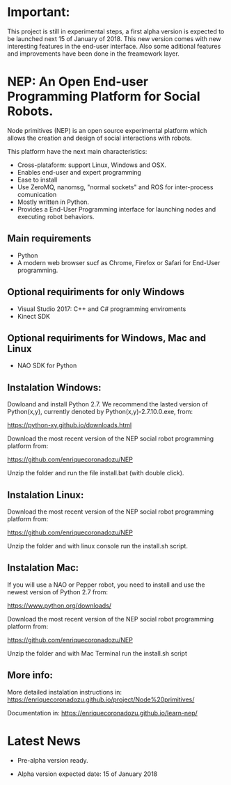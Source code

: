 # Important:

This project is still in experimental steps, a first alpha version is expected to be launched next 15 of January of 2018. This new version comes with new interesting features in the end-user interface. Also some aditional features and improvements have been done in the freamework layer.

# NEP: An Open End-user Programming Platform for Social Robots.

Node primitives (NEP) is an open source experimental platform which allows the creation and design of social interactions with robots.

This platform have the next main characteristics:

- Cross-plataform: support Linux, Windows and OSX.
- Enables end-user and expert programming
- Ease to install
- Use ZeroMQ, nanomsg, "normal sockets" and ROS for inter-process comunication
- Mostly written in Python.
- Provides a End-User Programming interface for launching nodes and executing robot behaviors.


## Main requirements
- Python
- A modern web browser sucf as Chrome, Firefox or Safari for End-User programming.

## Optional requiriments for only Windows
- Visual Studio 2017: C++ and C# programming enviroments
- Kinect SDK

## Optional requiriments for Windows, Mac and Linux
- NAO SDK for Python

## Instalation Windows:
Dowloand and install Python 2.7. We recommend the lasted version of Python(x,y), currently denoted by Python(x,y)-2.7.10.0.exe, from:

https://python-xy.github.io/downloads.html


Download the most recent version of the NEP social robot programming platform from:

https://github.com/enriquecoronadozu/NEP

Unzip the folder and run the file install.bat (with double click).

## Instalation Linux:
Download the most recent version of the NEP social robot programming platform from:

https://github.com/enriquecoronadozu/NEP

Unzip the folder and with linux console run the install.sh script.


## Instalation Mac:
If you will use a NAO or Pepper robot, you need to install and use the newest version of Python 2.7 from:

https://www.python.org/downloads/

Download the most recent version of the NEP social robot programming platform from:

https://github.com/enriquecoronadozu/NEP

Unzip the folder and with Mac Terminal run the install.sh script

## More info:

More detailed instalation instructions in: https://enriquecoronadozu.github.io/project/Node%20primitives/

Documentation in: https://enriquecoronadozu.github.io/learn-nep/

# Latest News

- Pre-alpha version ready.

- Alpha version expected date: 15 of January 2018

